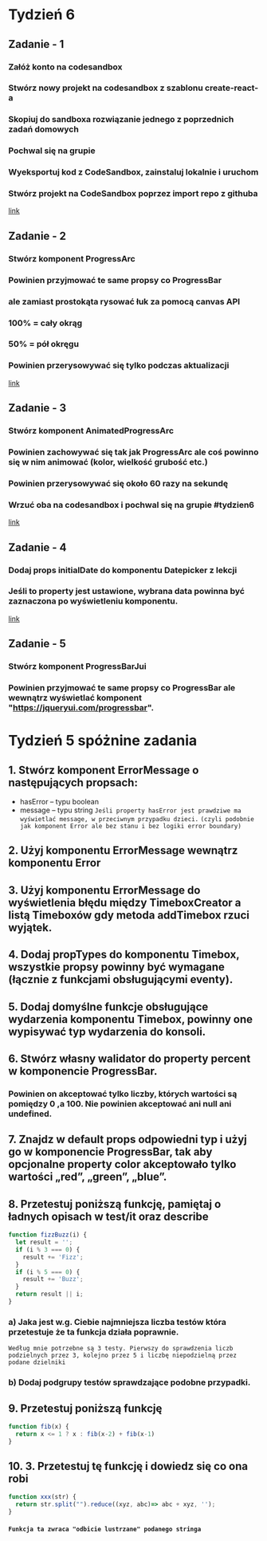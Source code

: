 # Tydzień 6

## Zadanie - 1
### Załóż konto na codesandbox   
### Stwórz nowy projekt na codesandbox z szablonu create-react-a    
### Skopiuj do sandboxa rozwiązanie jednego z poprzednich zadań domowych  
### Pochwal się na grupie
### Wyeksportuj kod z CodeSandbox, zainstaluj lokalnie i uruchom  
### Stwórz projekt na CodeSandbox poprzez import repo z githuba  
<a href='https://codesandbox.io/s/week5-1kh3k'>link</a>


## Zadanie - 2 
### Stwórz komponent ProgressArc
### Powinien przyjmować te same propsy co ProgressBar
### ale zamiast prostokąta rysować łuk za pomocą canvas API
### 100% = cały okrąg
### 50% = pół okręgu
### Powinien przerysowywać się tylko podczas aktualizacji
<a href='https://codesandbox.io/s/react-curse-week6-exercise-2-87w5b'>link</a>

## Zadanie - 3
### Stwórz komponent AnimatedProgressArc
### Powinien zachowywać się tak jak ProgressArc ale coś powinno się w nim animować (kolor, wielkość grubość etc.)
### Powinien przerysowywać się około 60 razy na sekundę
### Wrzuć oba na codesandbox i pochwal się na grupie #tydzien6
<a href='https://codesandbox.io/s/react-curse-week6-exercise-2-87w5b'>link</a>

## Zadanie - 4
### Dodaj props initialDate do komponentu Datepicker z lekcji
### Jeśli to property jest ustawione, wybrana data powinna być zaznaczona po wyświetleniu komponentu.
<a href='https://codesandbox.io/s/week-6-exercise-4-vuc5u'>link</a>

## Zadanie - 5 
### Stwórz komponent ProgressBarJui
### Powinien przyjmować te same propsy co ProgressBar ale wewnątrz wyświetlać komponent "https://jqueryui.com/progressbar".

# Tydzień 5 spóżnine zadania
## 1. Stwórz komponent ErrorMessage o następujących propsach:
* hasError – typu boolean
* message – typu string
`Jeśli property hasError jest prawdziwe ma wyświetlać message, w przeciwnym przypadku dzieci.`
`(czyli podobnie jak komponent Error ale bez stanu i bez logiki error boundary)`
## 2. Użyj komponentu ErrorMessage wewnątrz komponentu Error
## 3. Użyj komponentu ErrorMessage do wyświetlenia błędu między TimeboxCreator a listą Timeboxów gdy metoda addTimebox rzuci wyjątek.

## 4. Dodaj propTypes do komponentu Timebox, wszystkie propsy powinny być wymagane (łącznie z funkcjami obsługującymi eventy).
## 5. Dodaj domyślne funkcje obsługujące wydarzenia komponentu Timebox, powinny one wypisywać typ wydarzenia do konsoli.
## 6. Stwórz własny walidator do property percent w komponencie ProgressBar. 
### Powinien on akceptować tylko liczby, których wartości są pomiędzy 0 ,a 100. Nie powinien akceptować ani null ani undefined.
## 7. Znajdz w default props odpowiedni typ i użyj go w komponencie ProgressBar, tak aby opcjonalne property color akceptowało tylko wartości „red”, „green”, „blue”.

## 8. Przetestuj poniższą funkcję, pamiętaj o ładnych opisach w test/it oraz describe
```javascript
function fizzBuzz(i) {
  let result = '';
  if (i % 3 === 0) {
    result += 'Fizz';
  }
  if (i % 5 === 0) {
    result += 'Buzz';
  }
  return result || i;
}
```
### a) Jaka jest w.g. Ciebie najmniejsza liczba testów która przetestuje że ta funkcja działa poprawnie.
`Według mnie potrzebne są 3 testy. Pierwszy do sprawdzenia liczb podzielnych przez 3, kolejno przez 5 i liczbę niepodzielną przez podane dzielniki` 
### b) Dodaj podgrupy testów sprawdzające podobne przypadki.
## 9. Przetestuj poniższą funkcję
```javascript
function fib(x) {
  return x <= 1 ? x : fib(x-2) + fib(x-1)
}
```
## 10. 3. Przetestuj tę funkcję i dowiedz się co ona robi
```javascript
function xxx(str) {
  return str.split("").reduce((xyz, abc)=> abc + xyz, '');
}
```
#### `Funkcja ta zwraca "odbicie lustrzane" podanego stringa`